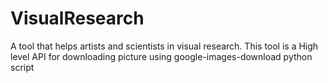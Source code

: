 # VisualResearch
A tool that helps artists and scientists in visual research.
This tool is a High level API for downloading picture using google-images-download python script
